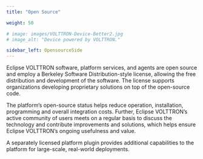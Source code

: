 ```yaml
---
title: "Open Source"

weight: 50

# image: images/VOLTTRON-Device-Better2.jpg
# image_alt: "Device powered by VOLTTRON."

sidebar_left: OpensourceSide
---
```

Eclipse VOLTTRON software, platform services, and agents are open source and employ a Berkeley Software Distribution-style license, allowing the free distribution and development of the software. The license supports organizations developing proprietary solutions on top of the open-source code.

The platform’s open-source status helps reduce operation, installation, programming and overall integration costs. Further, Eclipse VOLTTRON’s active community of users meets on a regular basis to discuss the technology and contribute improvements and solutions, which helps ensure Eclipse VOLTTRON’s ongoing usefulness and value.

A separately licensed platform plugin provides additional capabilities to the platform for large-scale, real-world deployments.
